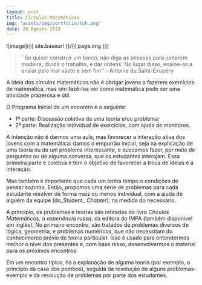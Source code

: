 ```yaml
---
layout: post
title: Círculos Matemáticos
img: "assets/img/portfolio/toh.png"
date: 28 Agosto 2018
---
```


![image]({{ site.baseurl }}/{{ page.img }})

> ``Se quiser construir um barco, não diga as pessoas para juntarem madeira, dividir o trabalho, e dar ordens. No lugar disso, ensine-as a ensiar pelo mar vasto e sem fim'' - Antoine du Saint-Exupéry

A ideia dos círculos matemáticos não é obrigar jovens a fazerem
exercícios de matemática, mas sim fazê-los ver como matemática pode
ser uma atividade prazerosa e útil.

O Programa Inicial de um encontro é o seguinte:

* 1ª parte: Discussão coletiva de uma teoria e/ou problema;
* 2ª parte: Realização individual de exercícios, com ajuda de monitores.

A intenção não é darmos uma aula, mas favorecer a interação ativa dos
jovens com a matemática: damos o empurrão inicial, seja na explicação
de uma teoria ou de um problema interessante, e buscamos fazer, por
meio de perguntas ou de alguma conversa, que os estudantes interajam. Essa
primeira parte é coletiva e tem o objetivo de favorecer a troca de
ideias e a interação. 

Mas também é importante que cada um tenha tempo e condições de
pensar sozinho. Então, propomos uma série de problemas para cada
estudante resolver de forma mais ou menos individual, com a ajuda de
alguém da equipe (do_Student_ _Chapter_), na medida do necessário. 

A princípio, os problemas e teorias são retiradas do livro _Círculos
Matemáticos, a experiência russa_, da editora do IMPA (também
disponível em inglês). No primeiro 
encontro, são tratados de problemas diversos de lógica, geometria, e
problemas numéricos, que não necessitam do conhecimento prévio de
teoria particular. Isso é usado para entendermos melhor o nível dos
presentes e, com base nisso, desenvolvermos o material para os
próximos encontros. 

Em um encontro típico, há a explanação de alguma teoria (por
exemplo, o princípio da casa dos pombos), seguida da resolução de
alguns problemas-exemplo e da resolução de problemas por parte dos
estudantes.
